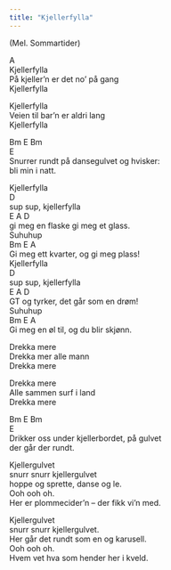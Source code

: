```yaml
---
title: "Kjellerfylla"
---
```


(Mel. Sommartider)

A  
Kjellerfylla  
På kjeller’n er det no’ på gang  
Kjellerfylla

Kjellerfylla  
Veien til bar’n er aldri lang  
Kjellerfylla

Bm E Bm  
 E  
Snurrer rundt på dansegulvet og hvisker:  
bli min i natt.

Kjellerfylla  
D  
sup sup, kjellerfylla  
E A D  
gi meg en flaske gi meg et glass.  
Suhuhup  
Bm E A  
Gi meg ett kvarter, og gi meg plass!  
Kjellerfylla  
D  
sup sup, kjellerfylla  
E A D  
GT og tyrker, det går som en drøm!  
Suhuhup  
Bm E A  
Gi meg en øl til, og du blir skjønn.

Drekka mere  
Drekka mer alle mann  
Drekka mere

Drekka mere  
Alle sammen surf i land  
Drekka mere

Bm E Bm  
 E  
Drikker oss under kjellerbordet, på gulvet  
der går der rundt.

Kjellergulvet  
snurr snurr kjellergulvet  
hoppe og sprette, danse og le.  
Ooh ooh oh.  
Her er plommecider’n – der fikk vi’n med.

Kjellergulvet  
snurr snurr kjellergulvet.  
Her går det rundt som en og karusell.  
Ooh ooh oh.  
Hvem vet hva som hender her i kveld.